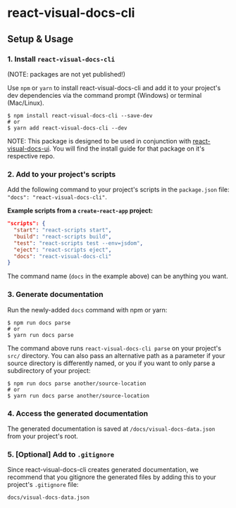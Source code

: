 # react-visual-docs-cli

## Setup & Usage


### 1. Install `react-visual-docs-cli`

(NOTE: packages are not yet published!)

Use `npm` or `yarn` to install react-visual-docs-cli and add it to your project's dev dependencies via the command prompt (Windows) or terminal (Mac/Linux).

```shell
$ npm install react-visual-docs-cli --save-dev
# or
$ yarn add react-visual-docs-cli --dev
```

NOTE: This package is designed to be used in conjunction with [react-visual-docs-ui](). You will find the install guide for that package on it's respective repo.

### 2. Add to your project's scripts

Add the following command to your project's scripts in the `package.json` file: `"docs": "react-visual-docs-cli"`.

**Example scripts from a `create-react-app` project:**
```json
"scripts": {
  "start": "react-scripts start",
  "build": "react-scripts build",
  "test": "react-scripts test --env=jsdom",
  "eject": "react-scripts eject",
  "docs": "react-visual-docs-cli"
}
```

The command name (`docs` in the example above) can be anything you want.

### 3. Generate documentation

Run the newly-added `docs` command with npm or yarn:

```shell
$ npm run docs parse
# or
$ yarn run docs parse
```

The command above runs `react-visual-docs-cli parse` on your project's `src/` directory.   You can also pass an alternative path as a parameter if your source directory is differently named, or you if you want to only parse a subdirectory of your project:

```shell
$ npm run docs parse another/source-location
# or
$ yarn run docs parse another/source-location
```

### 4. Access the generated documentation

The generated documentation is saved at `/docs/visual-docs-data.json` from your project's root.

### 5. [Optional] Add to `.gitignore`

Since react-visual-docs-cli creates generated documentation, we recommend that you gitignore the generated files by adding this to your project's `.gitignore` file:
```
docs/visual-docs-data.json
```
